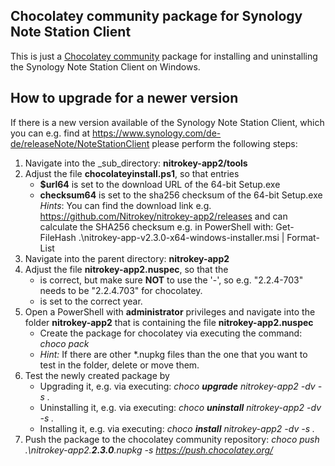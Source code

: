 ## Chocolatey community package for Synology Note Station Client
This is just a [Chocolatey community](https://community.chocolatey.org/) package for installing and uninstalling the Synology Note Station Client on Windows.

## How to upgrade for a newer version
If there is a new version available of the Synology Note Station Client, which you can e.g. find at https://www.synology.com/de-de/releaseNote/NoteStationClient please perform the following steps:
1. Navigate into the _sub_directory: **nitrokey-app2/tools**
2. Adjust the file **chocolateyinstall.ps1**, so that entries
    * **$url64** is set to the download URL of the 64-bit Setup.exe
    * **checksum64** is set to the sha256 checksum of the 64-bit Setup.exe
    _Hints_: You can find the download link e.g. https://github.com/Nitrokey/nitrokey-app2/releases and can calculate the SHA256 checksum e.g. in PowerShell with: Get-FileHash .\nitrokey-app-v2.3.0-x64-windows-installer.msi | Format-List
3. Navigate into the parent directory: **nitrokey-app2**
4. Adjust the file **nitrokey-app2.nuspec**, so that the
    * <version> is correct, but make sure **NOT** to use the '-', so e.g. "2.2.4-703" needs to be "2.2.4.703" for chocolatey.
    * <copyright> is set to the correct year.
5. Open a PowerShell with **administrator** privileges and navigate into the folder **nitrokey-app2** that is containing the file **nitrokey-app2.nuspec**
    * Create the package for chocolatey via executing the command: _choco pack_
    * _Hint:_ If there are other *.nupkg files than the one that you want to test in the folder, delete or move them.
6. Test the newly created package by 
    * Upgrading it, e.g. via executing: _choco **upgrade** nitrokey-app2 -dv -s ._
    * Uninstalling it, e.g. via executing: _choco **uninstall** nitrokey-app2 -dv -s ._
    * Installing it, e.g. via executing: _choco **install** nitrokey-app2 -dv -s ._
7. Push the package to the chocolatey community repository: _choco push .\nitrokey-app2.**2.3.0**.nupkg -s https://push.chocolatey.org/_